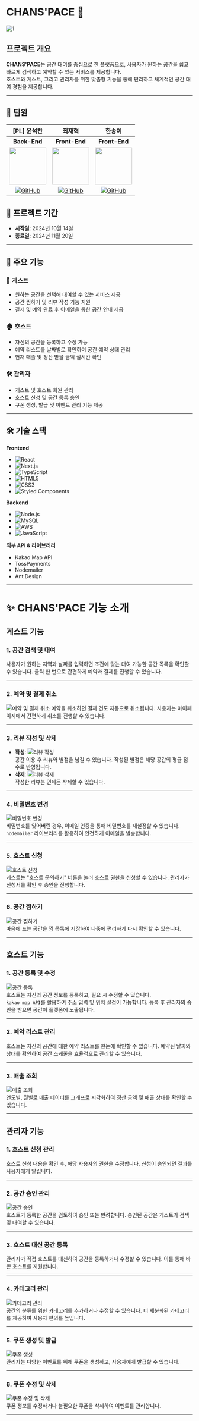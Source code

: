 # CHANS'PACE 🚀

![1](https://github.com/user-attachments/assets/7dc1e83d-29ab-4c5b-84da-edb1ba6f1968)


## 프로젝트 개요  
**CHANS'PACE**는 공간 대여를 중심으로 한 플랫폼으로, 사용자가 원하는 공간을 쉽고 빠르게 검색하고 예약할 수 있는 서비스를 제공합니다.  
호스트와 게스트, 그리고 관리자를 위한 맞춤형 기능을 통해 편리하고 체계적인 공간 대여 경험을 제공합니다.

---

## 👥 팀원  
| [PL] 윤석찬    | 최재혁    | 한송이    |  
|----------------|-----------|-----------|  
| <div align="center">**Back-End**</div>  | <div align="center">**Front-End**</div> | <div align="center">**Front-End**</div> |  
| <div align="center"><img src="https://github.com/user-attachments/assets/fe8aae5b-9175-4df3-b580-b561d292e0f9" width="100" height="100"></div> | <div align="center"><img src="https://github.com/user-attachments/assets/9e33bcaf-a147-42f2-ac20-05969de65915" width="100" height="100"></div> | <div align="center"><img src="https://github.com/user-attachments/assets/b1b931ec-d5f4-44f4-80b0-3a7ffb3d2a78" width="100" height="100"></div> |  
| <div align="center">[![GitHub](https://img.shields.io/badge/GitHub-윤석찬-181717?style=for-the-badge&logo=github&logoColor=white)](https://github.com/YoonSeokChan98)</div> | <div align="center">[![GitHub](https://img.shields.io/badge/GitHub-최재혁-181717?style=for-the-badge&logo=github&logoColor=white)](https://github.com/scn2930)</div> | <div align="center">[![GitHub](https://img.shields.io/badge/GitHub-한송이-181717?style=for-the-badge&logo=github&logoColor=white)](https://github.com/songyiiii)</div> |


## 📅 프로젝트 기간  
- **시작일**: 2024년 10월 14일  
- **종료일**: 2024년 11월 20일  

---

## 🔑 주요 기능  

### 🧳 게스트  
- 원하는 공간을 선택해 대여할 수 있는 서비스 제공  
- 공간 찜하기 및 리뷰 작성 기능 지원  
- 결제 및 예약 완료 후 이메일을 통한 공간 안내 제공  

### 🏠 호스트  
- 자신의 공간을 등록하고 수정 가능  
- 예약 리스트를 날짜별로 확인하며 공간 예약 상태 관리  
- 현재 매출 및 정산 받을 금액 실시간 확인  

### 🛠 관리자  
- 게스트 및 호스트 회원 관리  
- 호스트 신청 및 공간 등록 승인  
- 쿠폰 생성, 발급 및 이벤트 관리 기능 제공  

---

## 🛠 기술 스택  

**Frontend**  
- ![React](https://img.shields.io/badge/React-61DAFB?style=for-the-badge&logo=react&logoColor=black)  
- ![Next.js](https://img.shields.io/badge/Next.js-000000?style=for-the-badge&logo=nextdotjs&logoColor=white)  
- ![TypeScript](https://img.shields.io/badge/TypeScript-007ACC?style=for-the-badge&logo=typescript&logoColor=white)  
- ![HTML5](https://img.shields.io/badge/HTML5-E34F26?style=for-the-badge&logo=html5&logoColor=white)  
- ![CSS3](https://img.shields.io/badge/CSS3-1572B6?style=for-the-badge&logo=css3&logoColor=white)  
- ![Styled Components](https://img.shields.io/badge/Styled%20Components-DB7093?style=for-the-badge&logo=styled-components&logoColor=white)  

**Backend**  
- ![Node.js](https://img.shields.io/badge/Node.js-339933?style=for-the-badge&logo=nodedotjs&logoColor=white)  
- ![MySQL](https://img.shields.io/badge/MySQL-00758F?style=for-the-badge&logo=mysql&logoColor=white)  
- ![AWS](https://img.shields.io/badge/AWS-232F3E?style=for-the-badge&logo=amazonaws&logoColor=white)  
- ![JavaScript](https://img.shields.io/badge/JavaScript-F7DF1E?style=for-the-badge&logo=javascript&logoColor=white)  

**외부 API & 라이브러리**  
- Kakao Map API  
- TossPayments  
- Nodemailer
- Ant Design

---

# ✨ CHANS'PACE 기능 소개  
## 게스트 기능

### 1. **공간 검색 및 대여**
사용자가 원하는 지역과 날짜를 입력하면 조건에 맞는 대여 가능한 공간 목록을 확인할 수 있습니다. 클릭 한 번으로 간편하게 예약과 결제를 진행할 수 있습니다.

---

### 2. **예약 및 결제 취소**
![예약 및 결제 취소](https://github.com/user-attachments/assets/a6459077-9a29-49d8-bee4-bcd28ce4f09d)
예약을 취소하면 결제 건도 자동으로 취소됩니다. 사용자는 마이페이지에서 간편하게 취소를 진행할 수 있습니다.

---

### 3. **리뷰 작성 및 삭제**
- **작성**: ![리뷰 작성](https://github.com/user-attachments/assets/f65228cf-17c5-49db-a015-03887f068a6f)  
  공간 이용 후 리뷰와 별점을 남길 수 있습니다. 작성된 별점은 해당 공간의 평균 점수로 반영됩니다.  
- **삭제**: ![리뷰 삭제](https://github.com/user-attachments/assets/e8a58b4c-1568-45bb-a2dd-38a7b52d4373)  
  작성한 리뷰는 언제든 삭제할 수 있습니다.

---

### 4. **비밀번호 변경**
![비밀번호 변경](https://github.com/user-attachments/assets/8e355d93-c570-4dba-ac06-654ea1eb183d)  
비밀번호를 잊어버린 경우, 이메일 인증을 통해 비밀번호를 재설정할 수 있습니다. `nodemailer` 라이브러리를 활용하여 안전하게 이메일을 발송합니다.

---

### 5. **호스트 신청**
![호스트 신청](https://github.com/user-attachments/assets/754e8809-bd8a-4ff0-b370-bd6f8e32c893)  
게스트는 "호스트 문의하기" 버튼을 눌러 호스트 권한을 신청할 수 있습니다. 관리자가 신청서를 확인 후 승인을 진행합니다.

---

### 6. **공간 찜하기**
![공간 찜하기](https://github.com/user-attachments/assets/a87fecf0-4c22-4190-bf35-b6eee44d90a4)  
마음에 드는 공간을 찜 목록에 저장하여 나중에 편리하게 다시 확인할 수 있습니다.

---

## 호스트 기능

### 1. **공간 등록 및 수정**
![공간 등록](https://github.com/user-attachments/assets/sample-host-register.gif)  
호스트는 자신의 공간 정보를 등록하고, 필요 시 수정할 수 있습니다.  
`kakao map API`를 활용하여 주소 입력 및 위치 설정이 가능합니다. 등록 후 관리자의 승인을 받으면 공간이 플랫폼에 노출됩니다.

---

### 2. **예약 리스트 관리**
호스트는 자신의 공간에 대한 예약 리스트를 한눈에 확인할 수 있습니다. 예약된 날짜와 상태를 확인하여 공간 스케줄을 효율적으로 관리할 수 있습니다.

---

### 3. **매출 조회**
![매출 조회](https://github.com/user-attachments/assets/dcba1ed3-c8b0-484e-9fd9-944474eaf2e9)  
연도별, 월별로 매출 데이터를 그래프로 시각화하여 정산 금액 및 매출 상태를 확인할 수 있습니다.

---

## 관리자 기능

### 1. **호스트 신청 관리**
호스트 신청 내용을 확인 후, 해당 사용자의 권한을 수정합니다. 신청이 승인되면 결과를 사용자에게 알립니다.

---

### 2. **공간 승인 관리**
![공간 승인](https://github.com/user-attachments/assets/378b5d78-24ec-46e6-92da-26a940769999)  
호스트가 등록한 공간을 검토하여 승인 또는 반려합니다. 승인된 공간은 게스트가 검색 및 대여할 수 있습니다.

---

### 3. **호스트 대신 공간 등록**
관리자가 직접 호스트를 대신하여 공간을 등록하거나 수정할 수 있습니다. 이를 통해 바쁜 호스트를 지원합니다.

---

### 4. **카테고리 관리**
![카테고리 관리](https://github.com/user-attachments/assets/e5143c6c-89e5-4153-8929-d341587359ea)  
공간의 분류를 위한 카테고리를 추가하거나 수정할 수 있습니다. 더 세분화된 카테고리를 제공하여 사용자 편의를 높입니다.

---

### 5. **쿠폰 생성 및 발급**
![쿠폰 생성](https://github.com/user-attachments/assets/f69d5406-1d53-4067-a851-d1267cdaeadc)  
관리자는 다양한 이벤트를 위해 쿠폰을 생성하고, 사용자에게 발급할 수 있습니다.

---

### 6. **쿠폰 수정 및 삭제**
![쿠폰 수정 및 삭제](https://github.com/user-attachments/assets/74ee2ea6-cc99-42a0-a95a-6167542bcfea)  
쿠폰 정보를 수정하거나 불필요한 쿠폰을 삭제하여 이벤트를 관리합니다.

---

